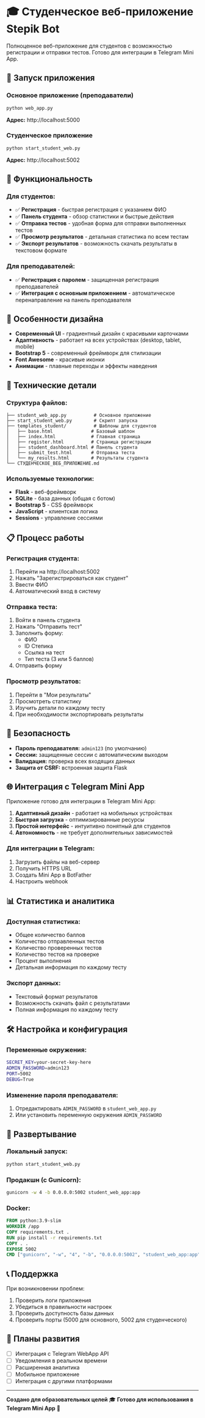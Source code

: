# 🎓 Студенческое веб-приложение Stepik Bot

Полноценное веб-приложение для студентов с возможностью регистрации и отправки тестов. Готово для интеграции в Telegram Mini App.

## 🚀 Запуск приложения

### Основное приложение (преподаватели)
```bash
python web_app.py
```
**Адрес:** http://localhost:5000

### Студенческое приложение
```bash
python start_student_web.py
```
**Адрес:** http://localhost:5002

## 📱 Функциональность

### Для студентов:
- ✅ **Регистрация** - быстрая регистрация с указанием ФИО
- ✅ **Панель студента** - обзор статистики и быстрые действия
- ✅ **Отправка тестов** - удобная форма для отправки выполненных тестов
- ✅ **Просмотр результатов** - детальная статистика по всем тестам
- ✅ **Экспорт результатов** - возможность скачать результаты в текстовом формате

### Для преподавателей:
- ✅ **Регистрация с паролем** - защищенная регистрация преподавателей
- ✅ **Интеграция с основным приложением** - автоматическое перенаправление на панель преподавателя

## 🎨 Особенности дизайна

- **Современный UI** - градиентный дизайн с красивыми карточками
- **Адаптивность** - работает на всех устройствах (desktop, tablet, mobile)
- **Bootstrap 5** - современный фреймворк для стилизации
- **Font Awesome** - красивые иконки
- **Анимации** - плавные переходы и эффекты наведения

## 🔧 Технические детали

### Структура файлов:
```
├── student_web_app.py          # Основное приложение
├── start_student_web.py        # Скрипт запуска
├── templates_student/          # Шаблоны для студентов
│   ├── base.html              # Базовый шаблон
│   ├── index.html             # Главная страница
│   ├── register.html          # Страница регистрации
│   ├── student_dashboard.html # Панель студента
│   ├── submit_test.html       # Отправка теста
│   └── my_results.html        # Результаты студента
└── СТУДЕНЧЕСКОЕ_ВЕБ_ПРИЛОЖЕНИЕ.md
```

### Используемые технологии:
- **Flask** - веб-фреймворк
- **SQLite** - база данных (общая с ботом)
- **Bootstrap 5** - CSS фреймворк
- **JavaScript** - клиентская логика
- **Sessions** - управление сессиями

## 📋 Процесс работы

### Регистрация студента:
1. Перейти на http://localhost:5002
2. Нажать "Зарегистрироваться как студент"
3. Ввести ФИО
4. Автоматический вход в систему

### Отправка теста:
1. Войти в панель студента
2. Нажать "Отправить тест"
3. Заполнить форму:
   - ФИО
   - ID Степика
   - Ссылка на тест
   - Тип теста (3 или 5 баллов)
4. Отправить форму

### Просмотр результатов:
1. Перейти в "Мои результаты"
2. Просмотреть статистику
3. Изучить детали по каждому тесту
4. При необходимости экспортировать результаты

## 🔐 Безопасность

- **Пароль преподавателя:** `admin123` (по умолчанию)
- **Сессии:** защищенные сессии с автоматическим выходом
- **Валидация:** проверка всех входящих данных
- **Защита от CSRF:** встроенная защита Flask

## 🌐 Интеграция с Telegram Mini App

Приложение готово для интеграции в Telegram Mini App:

1. **Адаптивный дизайн** - работает на мобильных устройствах
2. **Быстрая загрузка** - оптимизированные ресурсы
3. **Простой интерфейс** - интуитивно понятный для студентов
4. **Автономность** - не требует дополнительных зависимостей

### Для интеграции в Telegram:
1. Загрузить файлы на веб-сервер
2. Получить HTTPS URL
3. Создать Mini App в BotFather
4. Настроить webhook

## 📊 Статистика и аналитика

### Доступная статистика:
- Общее количество баллов
- Количество отправленных тестов
- Количество проверенных тестов
- Количество тестов на проверке
- Процент выполнения
- Детальная информация по каждому тесту

### Экспорт данных:
- Текстовый формат результатов
- Возможность скачать файл с результатами
- Полная информация по каждому тесту

## 🛠️ Настройка и конфигурация

### Переменные окружения:
```bash
SECRET_KEY=your-secret-key-here
ADMIN_PASSWORD=admin123
PORT=5002
DEBUG=True
```

### Изменение пароля преподавателя:
1. Отредактировать `ADMIN_PASSWORD` в `student_web_app.py`
2. Или установить переменную окружения `ADMIN_PASSWORD`

## 🚀 Развертывание

### Локальный запуск:
```bash
python start_student_web.py
```

### Продакшн (с Gunicorn):
```bash
gunicorn -w 4 -b 0.0.0.0:5002 student_web_app:app
```

### Docker:
```dockerfile
FROM python:3.9-slim
WORKDIR /app
COPY requirements.txt .
RUN pip install -r requirements.txt
COPY . .
EXPOSE 5002
CMD ["gunicorn", "-w", "4", "-b", "0.0.0.0:5002", "student_web_app:app"]
```

## 📞 Поддержка

При возникновении проблем:
1. Проверить логи приложения
2. Убедиться в правильности настроек
3. Проверить доступность базы данных
4. Проверить порты (5000 для основного, 5002 для студенческого)

## 🎯 Планы развития

- [ ] Интеграция с Telegram WebApp API
- [ ] Уведомления в реальном времени
- [ ] Расширенная аналитика
- [ ] Мобильное приложение
- [ ] Интеграция с другими платформами

---

**Создано для образовательных целей** 🎓
**Готово для использования в Telegram Mini App** 📱
